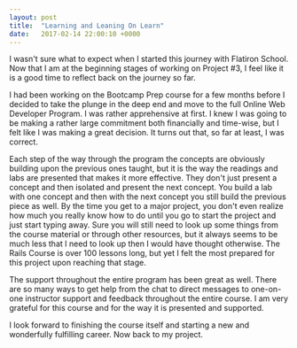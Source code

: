 ```yaml
---
layout: post
title:  "Learning and Leaning On Learn"
date:   2017-02-14 22:00:10 +0000
---
```



I wasn't sure what to expect when I started this journey with Flatiron School.  Now that I am at the beginning stages of working on Project #3, I feel like it is a good time to reflect back on the journey so far.

I had been working on the Bootcamp Prep course for a few months before I decided to take the plunge in the deep end and move to the full Online Web Developer Program.  I was rather apprehensive at first.  I knew I was going to be making a rather large commitment both financially and time-wise, but I felt like I was making a great decision.  It turns out that, so far at least, I was correct.

Each step of the way through the program the concepts are obviously building upon the previous ones taught, but it is the way the readings and labs are presented that makes it more effective.  They don't just present a concept and then isolated and present the next concept.  You build a lab with one concept and then with the next concept you still build the previous piece as well.  By the time you get to a major project, you don't even realize how much you really know how to do until you go to start the project and just start typing away.  Sure you will still need to look up some things from the course material or through other resources, but it always seems to be much less that I need to look up then I would have thought otherwise.  The Rails Course is over 100 lessons long, but yet I felt the most prepared for this project upon reaching that stage.

The support throughout the entire program has been great as well.  There are so many ways to get help from the chat to direct messages to one-on-one instructor support and feedback throughout the entire course.  I am very grateful for this course and for the way it is presented and supported.

I look forward to finishing the course itself and starting a new and wonderfully fulfilling career.  Now back to my project.
